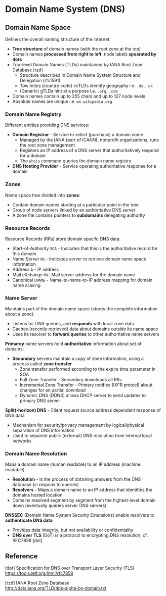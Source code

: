# Domain Name System (DNS)


## Domain Name Space

Defines the overall naming structure of the Internet:

- **Tree structure** of domain names (with the root zone at the top)
- Domain names **processed from right to left**, node labels **spearated by dots**
- Top-level Domain Names (TLDs) maintained by IANA Root Zone Database [rzd]
  - Structure described in Domain Name System Structure and Delegation (rfc1591)
  - Tow lettes (country code) ccTLDs identify geography i.e. `.de`, `.uk`
  - (Generic) gTLDs hint at a purpose i.e. `.org`, `.com`
- Domain names contain up to 255 chars and up to 127 node levels
- Absolute names are unique i.e. `en.wikipedia.org`

### Domain Name Registry

Different entities providing DNS services:

* **Domain Registrar** - Service to select (purchase) a domain name
  - Managed by the IANA (part of ICANN), nonprofit organizations, runs the root zone management
  - Registers an IP address of a DNS server that authoritatively respond for a domain
  - The `whois` command queries the domain name registry
* **DNS Hosting Provider** - Service operating authoritative response for a domain

### Zones

Name space tree divided into **zones**:

- Contain domain names starting at a particular point in the tree
- Group of node servers linked by an authoritative DNS server
- A zone file contains pointers to **subdomains** delegating authority

### Resource Records 

Resource Records (RRs) store domain specifc DNS data:

- Start-of-Authority `SOA` - Indicates that this is the authoritative record for this domain
- Name Server `NS` - Indicates server to retrieve domain name space information
- Address `A` - IP address
- Mail eXchange `MX`- Mail server address for the domain name
- Canonical `CNAME` -  Name-to-name-to-IP address mapping for domain name aliasing

### Name Server

Maintains part of the domain name space (stores the complete information about a zone):

- Listens for DNS queries, and **responds** with local zone data
- Caches (recently retrieved) data about domains outside its name space
- Uses its resolver to **forward queries** to other authoritative name servers

**Primarey** name servers hold **authoritative** information about set of domains:

- **Secondary** servers maintain a copy of zone information, using a process called **zone transfer**
  - Zone transfer performed according to the expire time parameter in SOA
  - Full Zone Transfer - Secondary downloads all RRs
  - Incremental Zone Transfer - Primary notifies (IXFR protocl) about changes for an partial download
  - Dynamic DNS (DDNS) allows DHCP server to send updates to primary DNS server

**Split(-horizon) DNS** - Client request source address dependent response of DNS data

- Mechanism for security/privacy management by logical/physical separation of DNS information
- Used to separete public (external) DNS resolution from internal local networks

### Domain Name Resolution

Maps a domain name (human readable) to an IP address (machine readable)

- **Resolution** - Is the process of obtaining answers from the DNS database (in respons to queries)
- **Resolvers** - Maps a domain name to an IP address that identifies the domains hosted location
- Domains resolved segment by segment from the highest-level domain down (eventually queries server DNS servers)

**DNSSEC** (Domain Name System Security Extensions) enable resolvers to **authenticate DNS data**

- Provides data integrity, but not availability or confidentiality
- **DNS over TLS** (DoT) is a protocol to encrypting DNS resolution, cf. RFC7858 [dot]

## Reference

[dot] Specification for DNS over Transport Layer Security (TLS)  
<https://tools.ietf.org/html/rfc7858>

[rzd] IANA Root Zone Database  
<http://data.iana.org/TLD/tlds-alpha-by-domain.txt>
